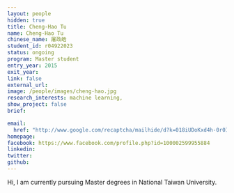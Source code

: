 ```yaml
---
layout: people
hidden: true
title: Cheng-Hao Tu
name: Cheng-Hao Tu
chinese_name: 屠政皓
student_id: r04922023
status: ongoing
program: Master student
entry_year: 2015
exit_year: 
link: false
external_url:
image: /people/images/cheng-hao.jpg
research_interests: machine learning, 
show_project: false
brief: 

email:
  href: "http://www.google.com/recaptcha/mailhide/d?k=018iUDoKxd4h-0r0IU4sXpyw==&amp;c=6lakowsKVt8_556svgJBDSveL3EE9b6CxocmlaFyggg="     onclick: "window.open('http://www.google.com/recaptcha/mailhide/d?k\\075018iUDoKxd4h-0r0IU4sXpyw\\75\\75\\46c\\0756lakowsKVt8_556svgJBDSveL3EE9b6CxocmlaFyggg\\075', '', 'toolbar=0,scrollbars=0,location=0,statusbar=0,menubar=0,resizable=0,width=500,height=300'); return false;"
homepage:
facebook: https://www.facebook.com/profile.php?id=100002599955884
linkedin:
twitter:
github:
---
```


Hi, I am currently pursuing Master degrees in National Taiwan University.

